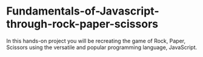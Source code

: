 # Fundamentals-of-Javascript-through-rock-paper-scissors
In this hands-on project you will be recreating the game of Rock, Paper, Scissors using the versatile and popular programming language, JavaScript.
